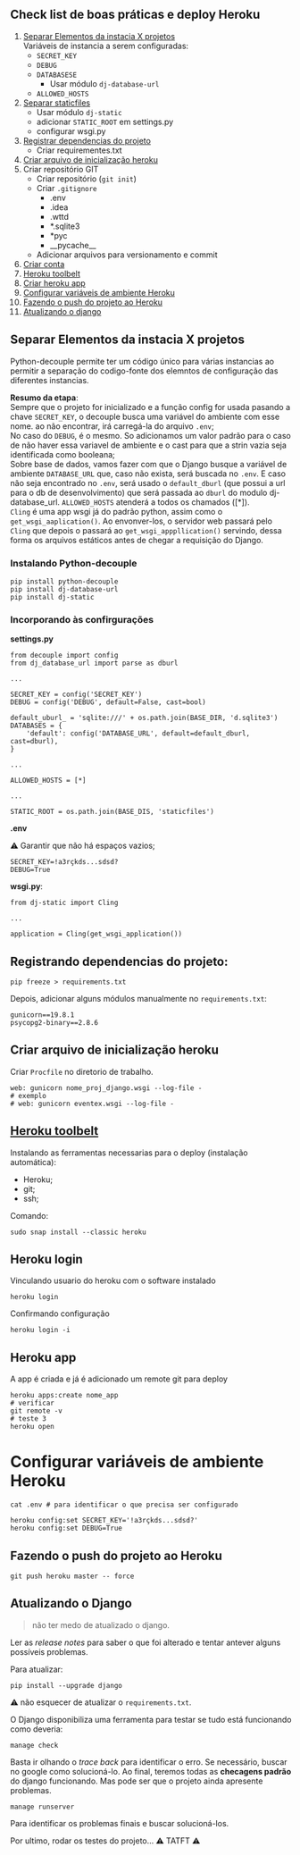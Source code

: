 ## Check list de boas práticas e deploy Heroku

1. [Separar Elementos da instacia X projetos](#Separar-Elementos-da-instacia-X-projetos)  
    Variáveis de instancia a serem configuradas:  
    * `SECRET_KEY`  
    * `DEBUG`  
    * `DATABASESE`
        * Usar módulo `dj-database-url`  
    * `ALLOWED_HOSTS`  
1. [Separar staticfiles]()  
    * Usar módulo `dj-static`
    * adicionar `STATIC_ROOT` em settings.py  
    * configurar wsgi.py  
1. [Registrar dependencias do projeto](#Registrando-dependencias-do-projeto)
    * Criar requirementes.txt
1. [Criar arquivo de inicialização heroku](#arquivo-de-inicialização-heroku)
1. Criar repositório GIT  
    * Criar repositório (`git init`)  
    * Criar `.gitignore`  
        * .env
        * .idea
        * .wttd
        * *.sqlite3
        * *pyc
        * \_\_pycache__  
    * Adicionar arquivos para versionamento e commit
1. [Criar conta](https://www.heroku.com/)  
1. [Heroku toolbelt](#Heroku-toolbelt)  
1. [Criar heroku app](#Heroku-app)  
1. [Configurar variáveis de ambiente Heroku](#Configurar-variáveis-de-ambiente-Heroku)  
1. [Fazendo o push do projeto ao Heroku](#Fazendo-o-push-do-projeto-ao-Heroku)  
1. [Atualizando o django](#Atualizando-o-Django)  

## Separar Elementos da instacia X projetos  
Python-decouple permite ter um código único para várias instancias ao permitir a separação do codigo-fonte dos elemntos de configuração das diferentes instancias.  

**Resumo da etapa**:    
Sempre que o projeto for inicializado e a função config for usada pasando a chave `SECRET_KEY`, o decouple busca uma variável do ambiente com esse nome. ao não encontrar, irá carregá-la do arquivo `.env`;  
No caso do `DEBUG`, é o mesmo. So adicionamos um valor padrão para o caso de não haver essa variavel de ambiente e o cast para que a strin vazia seja identificada como booleana;  
Sobre base de dados, vamos fazer com que o Django busque a variável de ambiente `DATABASE_URL` que, caso não exista, será buscada no `.env`. E caso não seja encontrado no `.env`, será usado o `default_dburl` (que possui a url para o db de desenvolvimento) que será passada ao `dburl` do modulo dj-database_url. 
`ALLOWED_HOSTS` atenderá a todos os chamados ([*]).  
`Cling` é uma app wsgi já do padrão python, assim como o `get_wsgi_aaplication()`. Ao envonver-los, o servidor web passará pelo `Cling` que depois o passará ao `get_wsgi_apppllication()` servindo, dessa forma os arquivos estáticos antes de chegar a requisição do Django.  

### Instalando Python-decouple  

```
pip install python-decouple
pip install dj-database-url
pip install dj-static
```

### Incorporando às confirgurações  

**settings.py**
```
from decouple import config
from dj_database_url import parse as dburl

...

SECRET_KEY = config('SECRET_KEY')
DEBUG = config('DEBUG', default=False, cast=bool)

default_uburl_ = 'sqlite:///' + os.path.join(BASE_DIR, 'd.sqlite3')
DATABASES = {
    'default': config('DATABASE_URL', default=default_dburl, cast=dburl),
}

...

ALLOWED_HOSTS = [*]

...

STATIC_ROOT = os.path.join(BASE_DIS, 'staticfiles')
```

**.env**  

:warning: Garantir que não há espaços vazios;  

```
SECRET_KEY=!a3rçkds...sdsd?
DEBUG=True
```  

**wsgi.py**:  

```
from dj-static import Cling

...

application = Cling(get_wsgi_application())
```  

## Registrando dependencias do projeto:  

```
pip freeze > requirements.txt
```  

Depois, adicionar alguns módulos manualmente no `requirements.txt`:

```
gunicorn==19.8.1
psycopg2-binary==2.8.6
```  

## Criar arquivo de inicialização heroku  

Criar `Procfile` no diretorio de trabalho.

```
web: gunicorn nome_proj_django.wsgi --log-file -
# exemplo
# web: gunicorn eventex.wsgi --log-file -
```

## [Heroku toolbelt](https://devcenter.heroku.com/articles/heroku-cli)  
Instalando as ferramentas necessarias para o deploy (instalação automática):
* Heroku;  
* git;  
* ssh;  

Comando:
```
sudo snap install --classic heroku
```

## Heroku login  
Vinculando usuario do heroku com o software instalado  

```
heroku login
```

Confirmando configuração

```
heroku login -i
```

## Heroku app  

A app é criada e já é adicionado um remote git para deploy

```
heroku apps:create nome_app
# verificar
git remote -v
# teste 3
heroku open
```

# Configurar variáveis de ambiente Heroku


```
cat .env # para identificar o que precisa ser configurado

heroku config:set SECRET_KEY='!a3rçkds...sdsd?'
heroku config:set DEBUG=True
```

## Fazendo o push do projeto ao Heroku

```
git push heroku master -- force
```

## Atualizando o Django  

>não ter medo de atualizado o django.  

Ler as *release notes* para saber o que foi alterado e tentar antever alguns possíveis problemas.

Para atualizar:
```
pip install --upgrade django
```

:warning: não esquecer de atualizar o `requirements.txt`.  

O Django disponibiliza uma ferramenta para testar se tudo está funcionando como deveria:
```
manage check
```

Basta ir olhando o *trace back* para identificar o erro. Se necessário, buscar no google como solucioná-lo.
Ao final, teremos todas as **checagens padrão** do django funcionando. Mas pode ser que o projeto ainda apresente problemas.

```
manage runserver
```

Para identificar os problemas finais e buscar solucioná-los.

Por ultimo, rodar os testes do projeto... :warning: TATFT :warning:  
